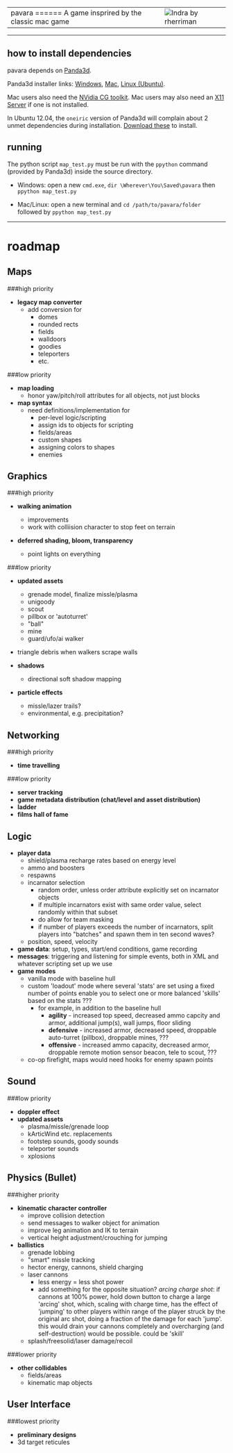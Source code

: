 <table>
	<tr>
		<td>
			pavara
			======
			A game insprired by the classic mac game
		</td>
		<td>
			<img src="https://dl.dropbox.com/u/38430353/icebox_thumb.jpg" alt="Indra by rherriman"/>
		</td>
	</tr>
</table>

* * *
how to install dependencies
---------------------------

pavara depends on [Panda3d](http://www.panda3d.org/download.php?sdk&version=1.8.0).

Panda3d installer links: [Windows](http://www.panda3d.org/download/panda3d-1.8.0/Panda3D-1.8.0.exe), [Mac](http://www.panda3d.org/download/panda3d-1.8.0/Panda3D-1.8.0.dmg), [Linux (Ubuntu)](http://www.panda3d.org/download.php?platform=ubuntu&version=1.8.0&sdk).

Mac users also need the [NVidia CG toolkit](https://developer.nvidia.com/cg-toolkit). Mac users may also need an [X11 Server](http://xquartz.macosforge.org/trac) if one is not installed.

In Ubuntu 12.04, the `oneiric` version of Panda3d will complain about 2 unmet dependencies during installation. [Download these](http://packages.ubuntu.com/oneiric/allpackages) to install.

running
-------
The python script `map_test.py` must be run with the `ppython` command (provided by Panda3d) inside the source directory.

* Windows: open a new `cmd.exe`, `dir \Wherever\You\Saved\pavara` then `ppython map_test.py`

* Mac/Linux: open a new terminal and `cd /path/to/pavara/folder` followed by `ppython map_test.py`

* * *
roadmap
=======

Maps
----
###high priority
*   **legacy map converter**
	*   add conversion for
		*   domes
		*   rounded rects
		*	fields
		*	walldoors
		*	goodies
		*	teleporters
		*	etc.

###low priority
*	**map loading**
	*	honor yaw/pitch/roll attributes for all objects, not just blocks
*   **map syntax**
	*   need definitions/implementation for
		*   per-level logic/scripting
		*	assign ids to objects for scripting
		*   fields/areas
		*   custom shapes
		*   assigning colors to shapes
		* 	enemies

Graphics
--------
###high priority
*   **walking animation**
    *   improvements
	*	work with colliision character to stop feet on terrain

*	**deferred shading, bloom, transparency**
	*	point lights on everything

###low priority
*   **updated assets**
	*   grenade model, finalize missle/plasma
	*   unigoody
	*	scout
	*	pillbox or 'autoturret'
	*	"ball"
	*	mine
	*	guard/ufo/ai walker
*	triangle debris when walkers scrape walls

*   **shadows**
    *   directional soft shadow mapping
*   **particle effects**
	*	missle/lazer trails?
	*	environmental, e.g. precipitation?

Networking
----------
###high priority
*   **time travelling**

###low priority
*   **server tracking**
*   **game metadata distribution (chat/level and asset distribution)**
*	**ladder**
*	**films hall of fame**

Logic
-----
*	**player data**
	*	shield/plasma recharge rates based on energy level
	*	ammo and boosters
	*	respawns
	*	incarnator selection
		*	random order, unless order attribute explicitly set on incarnator objects
		*	if multiple incarnators exist with same order value, select randomly within that subset
		*	do allow for team masking
		*	if number of players exceeds the number of incarnators, split players into "batches" and spawn them in ten second waves?
	*	position, speed, velocity
*	**game data**: setup, types, start/end conditions, game recording
*	**messages**: triggering and listening for simple events, both in XML and whatever scripting set up we use
*	**game modes**
	*	vanilla mode with baseline hull
	*	custom 'loadout' mode where several 'stats' are set using a fixed number of points enable you to select one or more balanced 'skills' based on the stats ???
		*	for example, in addition to the baseline hull
			* **agility** - increased top speed, decreased ammo capcity and armor, additional jump(s), wall jumps, floor sliding
			* **defensive** - increased armor, decreased speed, droppable auto-turret (pillbox), droppable mines, ???
			* **offensive** - increased ammo capacity, decreased armor, droppable remote motion sensor beacon, tele to scout, ???
	*	co-op firefight, maps would need hooks for enemy spawn points

Sound
-----
###low priority
*	**doppler effect**
*	**updated assets**
	*	plasma/missle/grenade loop
	*	kArticWind etc. replacements
	*	footstep sounds, goody sounds
	*	teleporter sounds
	*	xplosions

Physics (Bullet)
-------
###higher priority
*	**kinematic character controller**
	*	improve collision detection
	*	send messages to walker object for animation
	*	improve leg animation and IK to terrain
	*	vertical height adjustment/crouching for jumping
*	**ballistics**
	*	grenade lobbing
	*	"smart" missle tracking
	*	hector energy, cannons, shield charging
	*	laser cannons
		*	less energy = less shot power
		*	add something for the opposite situation? *arcing charge shot*: if cannons at 100% power, hold down button to charge a large 'arcing' shot, which, scaling with charge time, has the effect of 'jumping' to other players within range of the player struck by the original arc shot, doing a fraction of the damage for each 'jump'. this would drain your cannons completely and overcharging (and self-destruction) would be possible. could be 'skill'
	*	splash/freesolid/laser damage/recoil

###lower priority
*	**other collidables**
	*	fields/areas
	*	kinematic map objects

User Interface
--------------
###lowest priority
*	**preliminary designs**
*	3d target reticules
